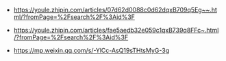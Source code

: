 - https://youle.zhipin.com/articles/07d62d0088c0d62dqxB709q5Eg~~.html/?fromPage=%2Fsearch%2F%3Aid%3F

- https://youle.zhipin.com/articles/fae5aedb32e059c1qxB739q8FFc~.html/?fromPage=%2Fsearch%2F%3Aid%3F

- https://mp.weixin.qq.com/s/-YlCc-AsQ19sTHtsMyG-3g